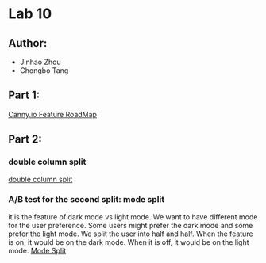 # Lab 10

## Author:
- Jinhao Zhou
- Chongbo Tang

## Part 1:
[Canny.io Feature RoadMap](https://cse110group8.canny.io/bujo)

## Part 2:

### double column split
[double column split](https://j5zhou.github.io/CSE110_LAB10/index.html)

### A/B test for the second split: mode split
it is the feature of dark mode vs light mode. We want to have different mode for the user preference. Some users might prefer the dark mode and some prefer the light mode. We split the user into half and half. When the feature is on, it would be on the dark mode. When it is off, it would be on the light mode.
[Mode Split](https://j5zhou.github.io/CSE110_LAB10/secondSplit.html)
